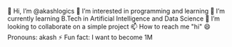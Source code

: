 👋 Hi, I’m @akashlogics
👀 I’m interested in programming and learning
🌱 I’m currently learning B.Tech in Artificial Intelligence and Data Science
💞️ I’m looking to collaborate on a simple project
📫 How to reach me "hi"
😄 Pronouns: akash
⚡ Fun fact: I want to become 1M
